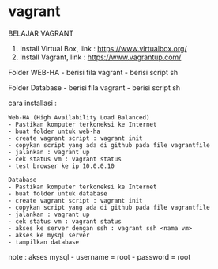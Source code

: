 # vagrant
BELAJAR VAGRANT
1. Install Virtual Box, link : https://www.virtualbox.org/
2. Install Vagrant, link : https://www.vagrantup.com/

Folder WEB-HA
    - berisi fila vagrant
    - berisi script sh

Folder Database
    - berisi fila vagrant
    - berisi script sh

cara installasi :
    
    Web-HA (High Availability Load Balanced)
    - Pastikan komputer terkoneksi ke Internet
    - buat folder untuk web-ha
    - create vagrant script : vagrant init
    - copykan script yang ada di github pada file vagrantfile
    - jalankan : vagrant up
    - cek status vm : vagrant status
    - test browser ke ip 10.0.0.10

    Database
    - Pastikan komputer terkoneksi ke Internet
    - buat folder untuk database
    - create vagrant script : vagrant init
    - copykan script yang ada di github pada file vagrantfile
    - jalankan : vagrant up
    - cek status vm : vagrant status
    - akses ke server dengan ssh : vagrant ssh <nama vm>
    - akses ke mysql server
    - tampilkan database

note :
akses mysql
    - username = root
    - password = root

